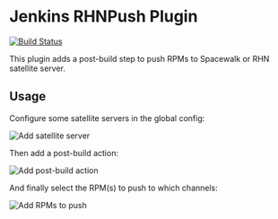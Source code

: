 # Jenkins RHNPush Plugin

[![Build Status](https://ci.jenkins.io/buildStatus/icon?job=Plugins/rhnpush-plugin/development)](https://ci.jenkins.io/job/Plugins/job/rhnpush-plugin/job/development/)

This plugin adds a post-build step to push RPMs to Spacewalk or RHN satellite server.

## Usage

Configure some satellite servers in the global config:

![Add satellite server](http://jenkinsci.github.io/rhnpush-plugin/images/satellite-server-config.png)

Then add a post-build action:

![Add post-build action](http://jenkinsci.github.io/rhnpush-plugin/images/add-post-build-action.png)

And finally select the RPM(s) to push to which channels:

![Add RPMs to push](http://jenkinsci.github.io/rhnpush-plugin/images/job_config.png)
